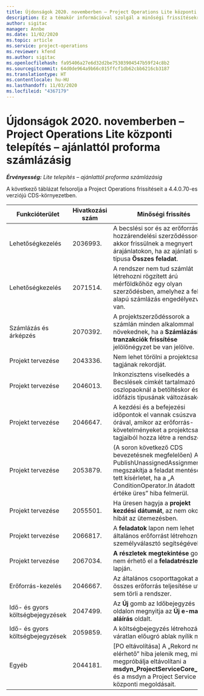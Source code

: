 ```yaml
---
title: Újdonságok 2020. novemberben – Project Operations Lite központi telepítés – ajánlattól proforma számlázásig
description: Ez a témakör információval szolgál a minőségi frissítésekről, amelyek a Project Operations Lite központi telepítés – ajánlattól proforma számlázásig 2020. novemberi kiadásában váltak elérhetővé.
author: sigitac
manager: Annbe
ms.date: 11/02/2020
ms.topic: article
ms.service: project-operations
ms.reviewer: kfend
ms.author: sigitac
ms.openlocfilehash: fa95406a27e6d32d2be75303904547b59f24c8b2
ms.sourcegitcommit: 64d0de964a9b66c015ffcf1db62cbb6216cb3187
ms.translationtype: HT
ms.contentlocale: hu-HU
ms.lasthandoff: 11/03/2020
ms.locfileid: "4367179"
---
```

# <a name="whats-new-november-2020---project-operations-lite-deployment---deal-to-proforma-invoicing"></a>Újdonságok 2020. novemberben – Project Operations Lite központi telepítés – ajánlattól proforma számlázásig

_**Érvényesség:** Lite telepítés – ajánlattól proforma számlázásig_

A következő táblázat felsorolja a Project Operations frissítéseit a 4.4.0.70-es verziójú CDS-környezetben.

| Funkcióterület                 | Hivatkozási szám | Minőségi frissítés                                                                                                                                                                    |
|------------------------------|------------------|-----------------------------------------------------------------------------------------------------------------------------------------------------------------------------------|
|   Lehetőségkezelés       | 2036993.          | A becslési sor és az erőforrás-hozzárendelési szerződéssorok akkor frissülnek a megnyert árajánlatokon, ha az ajánlati sor típusa **Összes feladat**.                                                 |
|   Lehetőségkezelés       | 2071514.          | A rendszer nem tud számlát létrehozni rögzített árú mérföldkőhöz egy olyan szerződésben, amelyhez a feladat alapú számlázás engedélyezve van.                                                                          |
| Számlázás és árképzés          | 2070392.          | A projektszerződéssorok a számlán minden alkalommal növekednek, ha a **Számlázási tranzakciók frissítése** jelölőnégyzet be van jelölve.                                                                       |
| Projekt tervezése             | 2043336.          | Nem lehet törölni a projektcsapat tagjának rekordját.                                                                                                                                    |
| Projekt tervezése             | 2046013.          | Inkonzisztens viselkedés a Becslések címkét tartalmazó oszlopaoknál a betöltéskor és az időfázis típusának változásakor.                                                                                   |
| Projekt tervezése             | 2046647.          | A kezdési és a befejezési időpontok el vannak csúszva egy órával, amikor az erőforrás-követelményeket a projektcsapat tagjaiból hozza létre a rendszer.                                                                      |
| Projekt tervezése             | 2053879.          | (A soron következő CDS bevezetésnek megfelelően) A PublishUnassignedAssignments megszakítja a feladat mentésére tett kísérletet, ha a „A ConditionOperator.In átadott értéke üres” hiba felmerül. |
| Projekt tervezése             | 2055501.          | Ha üresen hagyja a **projekt kezdési dátumát**, az nem okoz hibát az ütemezésben.                                                                                                      |
| Projekt tervezése             | 2066817.          | A **feladatok** lapon nem lehet általános erőforrást létrehozni a személyválasztó segítségével.                                                                                               |
| Projekt tervezése             | 2067034.          | **A részletek megtekintése** gomb nem érhető el a **feladatrészletek** lapján.                                                                                                         |
| Erőforrás-kezelés          | 2046667.          | Az általános csoporttagokat az összes erőforrás teljesítése után sem törli a rendszer.                                                                                                     |
| Idő- és gyors költségbejegyzések | 2047499.          | Az **Új** gomb az Időbejegyzés oldalon megnyitja az **Új e-mail-aláírás** oldalt.                                                                                               |
| Idő- és gyors költségbejegyzések | 2059859.          | A költségbejegyzés létrehozásakor váratlan előugró ablak nyílik meg.                                                                                                                         |
| Egyéb                        | 2044181.          | [PO eltávolítása] A „Rekord nem elérhető” hiba jelenik meg, mikor megpróbálja eltávolítani a **msdyn_ProjectServiceCore_Patch** és a msdyn a Project Service központi megoldásait.        |

